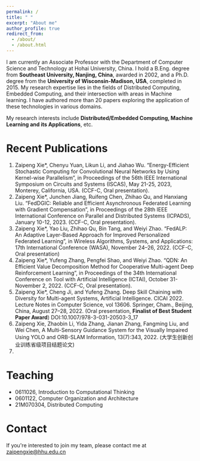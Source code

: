 ```yaml
---
permalink: /
title: " "
excerpt: "About me"
author_profile: true
redirect_from: 
  - /about/
  - /about.html
---
```


<!-- 在此处写注释 -->

<!--
<img src='/images/160px-Animhorse.gif' width="256">
-->

I am currently an Associate Professor with the Department of Computer Science and Technology at Hohai University, China. I hold a B.Eng. degree from **Southeast University, Nanjing, China**, awarded in 2002, and a Ph.D. degree from the **University of Wisconsin-Madison, USA**, completed in 2015. My research expertise lies in the fields of Distributed Computing, Embedded Computing, and their intersection with areas in Machine learning. I have authored more than 20 papers exploring the application of these technologies in various domains.

My research interests include **Distributed/Embedded Computing, Machine Learning and its Applications**, etc.

Recent Publications
======
1. Zaipeng Xie*, Chenyu Yuan, Likun Li, and Jiahao Wu. “Energy-Efficient Stochastic Computing for Convolutional Neural Networks by Using Kernel-wise Parallelism”, in Proceedings of the 56th IEEE International Symposium on Circuits and Systems (ISCAS), May 21-25, 2023, Monterey, California, USA. (CCF-C, Oral presentation).
2. Zaipeng Xie*, Junchen Jiang, Ruifeng Chen, Zhihao Qu, and Hanxiang Liu. “FedDGIC: Reliable and Efficient Asynchronous Federated Learning with Gradient Compensation”, in Proceedings of the 28th IEEE International Conference on Parallel and Distributed Systems (ICPADS), January 10-12, 2023. (CCF-C, Oral presentation).
3. Zaipeng Xie*, Yao Liu, Zhihao Qu, Bin Tang, and Weiyi Zhao. “FedALP: An Adaptive Layer-Based Approach for Improved Personalized Federated Learning”, in Wireless Algorithms, Systems, and Applications: 17th International Conference (WASA), November 24–26, 2022. (CCF-C, Oral presentation)
4. Zaipeng Xie*, Yufeng Zhang, Pengfei Shao, and Weiyi Zhao. “QDN: An Efficient Value Decomposition Method for Cooperative Multi-agent Deep Reinforcement Learning”, in Proceedings of the 34th International Conference on Tool with Artificial Intelligence (ICTAI), October 31-November 2, 2022. (CCF-C, Oral presentation).
5. Zaipeng Xie*, Cheng Ji, and Yufeng Zhang. Deep Skill Chaining with Diversity for Multi-agent Systems, Artificial Intelligence. CICAI 2022. Lecture Notes in Computer Science, vol 13606. Springer, Cham., Beijing, China, August 27–28, 2022. (Oral presentation, **Finalist of Best Student Paper Award**) DOI:10.1007/978-3-031-20503-3_17
6. Zaipeng Xie, Zhaobin Li, Yida Zhang, Jianan Zhang, Fangming Liu, and Wei Chen, A Multi-Sensory Guidance System for the Visually Impaired Using YOLO and ORB-SLAM Information, 13(7):343, 2022. (大学生创新创业训练省级项目结题论文)
7. 

Teaching
====== 
- 0611026, Introduction to Computational Thinking
- 0601122, Computer Organization and Architecture
- 21M070304, Distributed Computing

Contact
======
If you're interested to join my team, please contact me at zaipengxie@hhu.edu.cn
